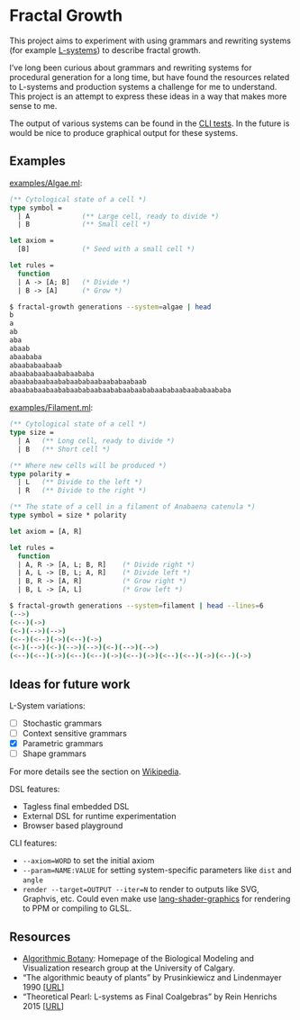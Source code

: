 # Fractal Growth

This project aims to experiment with using grammars and rewriting systems (for
example [L-systems]) to describe fractal growth.

I’ve long been curious about grammars and rewriting systems for procedural
generation for a long time, but have found the resources related to L-systems
and production systems a challenge for me to understand. This project is an
attempt to express these ideas in a way that makes more sense to me.

The output of various systems can be found in the [CLI tests](./test/cli.t).
In the future is would be nice to produce graphical output for these systems.

[L-systems]: https://en.wikipedia.org/wiki/L-system

## Examples

[examples/Algae.ml](./examples/Algae.ml):

<!-- $MDX file=examples/Algae.ml,part=grammar -->
```ocaml
(** Cytological state of a cell *)
type symbol =
  | A             (** Large cell, ready to divide *)
  | B             (** Small cell *)

let axiom =
  [B]             (* Seed with a small cell *)

let rules =
  function
  | A -> [A; B]   (* Divide *)
  | B -> [A]      (* Grow *)
```

```sh
$ fractal-growth generations --system=algae | head
b
a
ab
aba
abaab
abaababa
abaababaabaab
abaababaabaababaababa
abaababaabaababaababaabaababaabaab
abaababaabaababaababaabaababaabaababaababaabaababaababa
```

[examples/Filament.ml](./examples/Filament.ml):

<!-- $MDX file=examples/Filament.ml,part=grammar -->
```ocaml
(** Cytological state of a cell *)
type size =
  | A   (** Long cell, ready to divide *)
  | B   (** Short cell *)

(** Where new cells will be produced *)
type polarity =
  | L   (** Divide to the left *)
  | R   (** Divide to the right *)

(** The state of a cell in a filament of Anabaena catenula *)
type symbol = size * polarity

let axiom = [A, R]

let rules =
  function
  | A, R -> [A, L; B, R]    (* Divide right *)
  | A, L -> [B, L; A, R]    (* Divide left *)
  | B, R -> [A, R]          (* Grow right *)
  | B, L -> [A, L]          (* Grow left *)
```

```sh
$ fractal-growth generations --system=filament | head --lines=6
(-->)
(<--)(->)
(<-)(-->)(-->)
(<--)(<--)(->)(<--)(->)
(<-)(-->)(<-)(-->)(-->)(<-)(-->)(-->)
(<--)(<--)(->)(<--)(<--)(->)(<--)(->)(<--)(<--)(->)(<--)(->)
```

## Ideas for future work

L-System variations:

- [ ] Stochastic grammars
- [ ] Context sensitive grammars
- [x] Parametric grammars
- [ ] Shape grammars

For more details see the section on [Wikipedia](https://en.wikipedia.org/wiki/L-system#Variations).

DSL features:

- Tagless final embedded DSL
- External DSL for runtime experimentation
- Browser based playground

CLI features:

- `--axiom=WORD` to set the initial axiom
- `--param=NAME:VALUE` for setting system-specific parameters like `dist` and `angle`
- `render --target=OUTPUT --iter=N` to render to outputs like SVG, Graphvis, etc.
  Could even make use [lang-shader-graphics](../lang-shader-graphics/) for
  rendering to PPM or compiling to GLSL.

## Resources

- [Algorithmic Botany](http://algorithmicbotany.org/): Homepage of the Biological
  Modeling and Visualization research group at the University of Calgary.
- “The algorithmic beauty of plants” by Prusinkiewicz and Lindenmayer 1990
  [[URL](http://algorithmicbotany.org/papers/#abop)]
- “Theoretical Pearl: L-systems as Final Coalgebras” by Rein Henrichs 2015
  [[URL](http://reinh.com/notes/posts/2015-06-27-theoretical-pearl-l-systems-as-final-coalgebras.html)]
